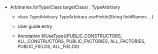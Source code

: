 - Arbitraries.forType(Class<T> targetClass) : TypeArbitrary<T>

  - class TypeArbitrary<T>
      TypeArbitrary<T> useFields(String fieldNames ...)

  - User guide entry

  - Annotation @UseType({PUBLIC_CONSTRUCTORS, ALL_CONSTRUCTORS,
  PUBLIC_FACTORIES, ALL_FACTORIES, PUBLIC_FIELDS, ALL_FIELDS}
